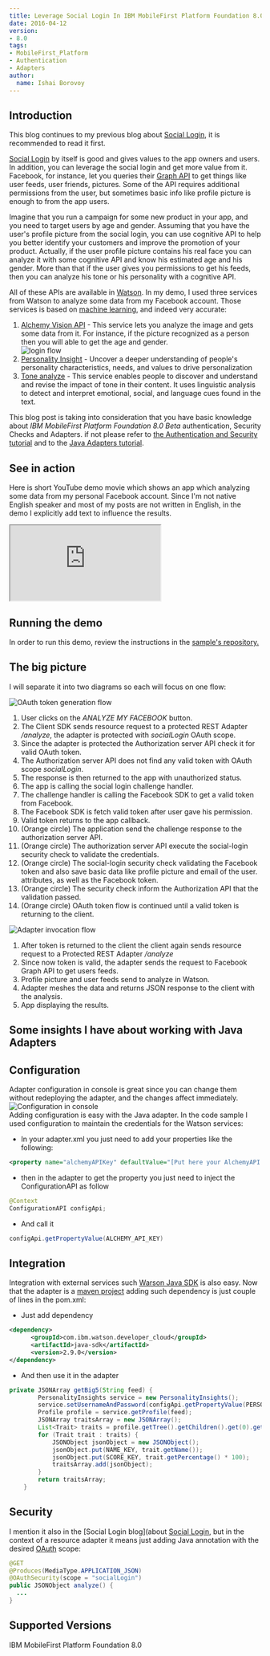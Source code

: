 ```yaml
---
title: Leverage Social Login In IBM MobileFirst Platform Foundation 8.0 Beta
date: 2016-04-12
version:
- 8.0
tags:
- MobileFirst_Platform
- Authentication
- Adapters
author:
  name: Ishai Borovoy
---
```

## Introduction
This blog continues to my previous blog about [Social Login]({{site.baseurl}}/blog/2016/04/06/social-login-with-ibm-mobilefirst-platform-foundation/), it is recommended to read it first.   

[Social Login](https://www.wikiwand.com/en/Social_login) by itself is good and gives values to the app owners and users.  In addition, you can leverage the social login and get more value from it.  Facebook, for instance, let you queries their [Graph API](https://developers.facebook.com/docs/graph-api) to get things like user feeds, user friends, pictures. Some of the API requires additional permissions from the user, but sometimes basic info like profile picture is enough to from the app users.  

Imagine that you run a campaign for some new product in your app, and you need to target users by age and gender.  Assuming that you have the user's profile picture from the social login, you can use cognitive API to help you better identify your customers and improve the promotion of  your product.  Actually, if the user profile picture contains his real face you can analyze it with some cognitive API and know his estimated age and his gender.  More than that if the user gives you permissions to get his feeds, then you can analyze his tone or his personality with a cognitive API.  

All of these APIs are available in [Watson](http://www.ibm.com/smarterplanet/us/en/ibmwatson/).  In my demo, I used three services from Watson to analyze some data from my Facebook account.  Those services is based on [machine learning](https://www.wikiwand.com/en/Machine_learning), and indeed very accurate:  

1. [Alchemy Vision API](http://www.alchemyapi.com/products/alchemyvision) - This service lets you analyze the image and gets some data from it. For instance, if the picture recognized as a person then you will able to get the age and gender.  
![login flow]({{site.baseurl}}/assets/blog/2016-04-12-leverage-the-social-login/AlchemyVisionAPI.png)
2. [Personality Insight](http://www.ibm.com/smarterplanet/us/en/ibmwatson/developercloud/personality-insights.html) - Uncover a deeper understanding of people's personality characteristics, needs, and values to drive personalization
3. [Tone analyze](https://tone-analyzer-demo.mybluemix.net/) - This service enables people to discover and understand and revise the impact of tone in their content. It uses linguistic analysis to detect and interpret emotional, social, and language cues found in the text.  

This blog post is taking into consideration that you have basic knowledge about *IBM MobileFirst Platform Foundation 8.0 Beta* authentication, Security Checks and Adapters. if not please refer to [the Authentication and Security tutorial]({{site.baseurl}}/tutorials/en/foundation/8.0/authentication-and-security/) and to the [Java Adapters tutorial]({{site.baseurl}}/tutorials/en/foundation/8.0/adapters/java-adapters/).

## See in action
Here is short YouTube demo movie which shows an app which analyzing some data from my personal Facebook account.  Since I'm not native English speaker and most of my posts are not written in English, in the demo I explicitly add text to influence the results.
<div class="sizer">
  <div class="embed-responsive embed-responsive-16by9">
    <iframe src="https://www.youtube.com/embed/XVceqBIXZnU"></iframe>
  </div>
</div>

## Running the demo
In order to run this demo, review the instructions in the [sample's repository.](https://github.com/mfpdev/mfp-advanced-adapters-samples/tree/development/custom-security-checks/social-app-samples/AnalyzeFacebookWithWatsonSample/AnalyzeMyFacebookApp)

## The big picture
I will separate it into two diagrams so each will focus on one flow:  

![OAuth token generation flow]({{site.baseurl}}/assets/blog/2016-04-12-leverage-the-social-login/token-flow.jpg)  

1. User clicks on the *ANALYZE MY FACEBOOK* button.   
2. The Client SDK sends resource request to a protected REST Adapter */analyze*, the adapter is protected with *socialLogin* OAuth scope.  
3. Since the adapter is protected the Authorization server API check it for valid OAuth token.  
4. The Authorization server API does not find any valid token with OAuth scope *socialLogin*.  
5. The response is then returned to the app with unauthorized status.  
6. The app is calling the social login challenge handler.  
7. The challenge handler is calling the Facebook SDK to get a valid token from Facebook.  
8. The Facebook SDK is fetch valid token after user gave his permission.  
9. Valid token returns to the app callback.  
1. (Orange circle) The application send the challenge response to the authorization server API.  
2. (Orange circle) The authorization server API execute the social-login security check to validate the credentials.  
3. (Orange circle) The social-login security check validating the Facebook token and also save basic data like profile picture and email of the user.   attributes, as well as the Facebook token.  
4. (Orange circle) The security check inform the Authorization API that the validation passed.  
5. (Orange circle) OAuth token flow is continued until a valid token is returning to the client.

![Adapter invocation flow]({{site.baseurl}}/assets/blog/2016-04-12-leverage-the-social-login/resource-flow.jpg)

1. After token is returned to the client the client again sends resource request to a Protected REST Adapter */analyze*
2. Since now token is valid, the adapter sends the request to Facebook Graph API to get users feeds.  
3. Profile picture and user feeds send to analyze in Watson.
4. Adapter meshes the data and returns JSON response to the client with the analysis.
5. App displaying the results.

## Some insights I have about working with Java Adapters

## Configuration
Adapter configuration in console is great since you can change them without redeploying the adapter, and the changes affect immediately.
![Configuration in console]({{site.baseurl}}/assets/blog/2016-04-12-leverage-the-social-login/Configuration.png)  
Adding configuration is easy with the Java adapter.
In the code sample I used configuration to maintain the credentials for the Watson services:

* In your adapter.xml you just need to add your properties like the following:  

```xml
<property name="alchemyAPIKey" defaultValue="[Put here your AlchemyAPI Key]" description="See http://www.ibm.com/smarterplanet/us/en/ibmwatson/developercloud/alchemy-language.html"/>
```

* then in the adapter to get the property you just need to inject the ConfigurationAPI as follow

```java
@Context
ConfigurationAPI configApi;
```

* And call it  

```java
configApi.getPropertyValue(ALCHEMY_API_KEY)
```

## Integration
Integration with external services such [Warson Java SDK](https://github.com/watson-developer-cloud/java-sdk) is also easy.
Now that the adapter is a [maven project](https://maven.apache.org/) adding such dependency is just couple of lines in the pom.xml:

* Just add dependency  

```xml
<dependency>
      <groupId>com.ibm.watson.developer_cloud</groupId>
      <artifactId>java-sdk</artifactId>
      <version>2.9.0</version>
</dependency>
```

* And then use it in the adapter

```java
private JSONArray getBig5(String feed) {
        PersonalityInsights service = new PersonalityInsights();
        service.setUsernameAndPassword(configApi.getPropertyValue(PERSONALITY_INSIGHT_USER), configApi.getPropertyValue(PERSONALITY_INSIGHT_PASSWORD));
        Profile profile = service.getProfile(feed);
        JSONArray traitsArray = new JSONArray();
        List<Trait> traits = profile.getTree().getChildren().get(0).getChildren().get(0).getChildren();
        for (Trait trait : traits) {
            JSONObject jsonObject = new JSONObject();
            jsonObject.put(NAME_KEY, trait.getName());
            jsonObject.put(SCORE_KEY, trait.getPercentage() * 100);
            traitsArray.add(jsonObject);
        }
        return traitsArray;
    }
```
## Security
I mention it also in the [Social Login blog](about [Social Login]({{site.baseurl}}/blog/2016/04/06/social-login-with-ibm-mobilefirst-platform-foundation), but in the context of a resource adapter it means just adding Java annotation with the desired [OAuth](https://www.wikiwand.com/en/OAuth) scope:   

```java
@GET
@Produces(MediaType.APPLICATION_JSON)
@OAuthSecurity(scope = "socialLogin")
public JSONObject analyze() {
  ...
}
```
## Supported Versions
IBM MobileFirst Platform Foundation 8.0
